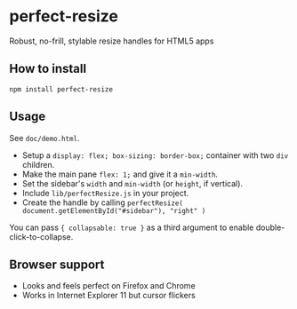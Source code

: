# perfect-resize

Robust, no-frill, stylable resize handles for HTML5 apps

## How to install

`npm install perfect-resize`

## Usage

See ``doc/demo.html``.

 * Setup a ``display: flex; box-sizing: border-box;`` container with two ``div`` children.
 * Make the main pane ``flex: 1;`` and give it a ``min-width``.
 * Set the sidebar's ``width`` and ``min-width`` (or ``height``, if vertical).
 * Include ``lib/perfectResize.js`` in your project.
 * Create the handle by calling ``perfectResize( document.getElementById("#sidebar"), "right" )``

You can pass ``{ collapsable: true }`` as a third argument to enable double-click-to-collapse.

## Browser support

  * Looks and feels perfect on Firefox and Chrome
  * Works in Internet Explorer 11 but cursor flickers
